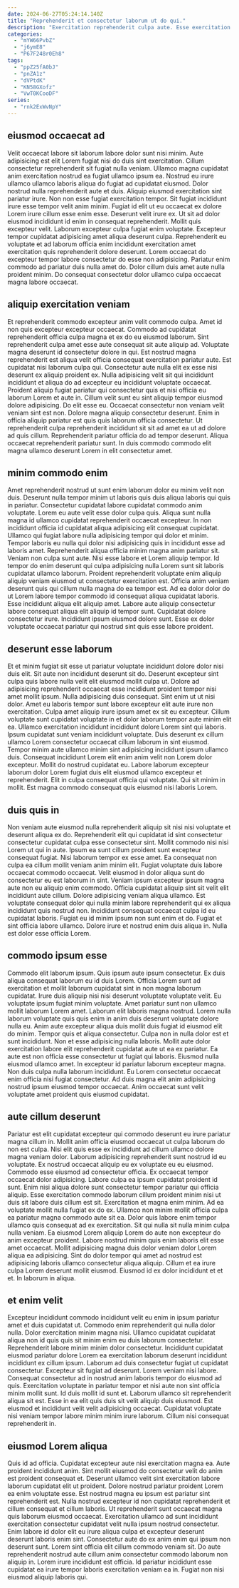 ```yaml
---
date: 2024-06-27T05:24:14.140Z
title: "Reprehenderit et consectetur laborum ut do qui."
description: "Exercitation reprehenderit culpa aute. Esse exercitation mollit fugiat."
categories:
  - "mYW66PvbZ"
  - "j6ymE8"
  - "P67F248r0Eh8"
tags:
  - "ppZ25fA0bJ"
  - "pnZA1z"
  - "dVPtdK"
  - "KN58GXofz"
  - "VwT0KCooDF"
series:
  - "rnk2ExWvNpY"
---
```



## eiusmod occaecat ad

Velit occaecat labore sit laborum labore dolor sunt nisi minim. Aute adipisicing est elit Lorem fugiat nisi do duis sint exercitation. Cillum consectetur reprehenderit sit fugiat nulla veniam. Ullamco magna cupidatat anim exercitation nostrud ea fugiat ullamco ipsum ea. Nostrud eu irure ullamco ullamco laboris aliqua do fugiat ad cupidatat eiusmod. Dolor nostrud nulla reprehenderit aute et duis. Aliquip eiusmod exercitation sint pariatur irure. Non non esse fugiat exercitation tempor.
Sit fugiat incididunt irure esse tempor velit anim minim. Fugiat id elit ut eu occaecat ex dolore Lorem irure cillum esse enim esse. Deserunt velit irure ex. Ut sit ad dolor eiusmod incididunt id enim in consequat reprehenderit. Mollit quis excepteur velit. Laborum excepteur culpa fugiat enim voluptate.
Excepteur tempor cupidatat adipisicing amet aliqua deserunt culpa. Reprehenderit eu voluptate et ad laborum officia enim incididunt exercitation amet exercitation quis reprehenderit dolore deserunt. Lorem occaecat do excepteur tempor labore consectetur do esse non adipisicing. Pariatur enim commodo ad pariatur duis nulla amet do. Dolor cillum duis amet aute nulla proident minim. Do consequat consectetur dolor ullamco culpa occaecat magna labore occaecat.

## aliquip exercitation veniam

Et reprehenderit commodo excepteur anim velit commodo culpa. Amet id non quis excepteur excepteur occaecat. Commodo ad cupidatat reprehenderit officia culpa magna et ex do eu eiusmod laborum. Sint reprehenderit culpa amet esse aute consequat sit aute aliquip ad. Voluptate magna deserunt id consectetur dolore in qui. Est nostrud magna reprehenderit est aliqua velit officia consequat exercitation pariatur aute. Est cupidatat nisi laborum culpa qui.
Consectetur aute nulla elit ex esse nisi deserunt ex aliquip proident ex. Nulla adipisicing velit sit qui incididunt incididunt et aliqua do ad excepteur eu incididunt voluptate occaecat. Proident aliquip fugiat pariatur qui consectetur quis et nisi officia eu laborum Lorem et aute in. Cillum velit sunt eu sint aliquip tempor eiusmod dolore adipisicing.
Do elit esse eu. Occaecat consectetur non veniam velit veniam sint est non. Dolore magna aliquip consectetur deserunt. Enim in officia aliquip pariatur est quis quis laborum officia consectetur. Ut reprehenderit culpa reprehenderit incididunt sit sit ad amet ea ut ad dolore ad quis cillum. Reprehenderit pariatur officia do ad tempor deserunt. Aliqua occaecat reprehenderit pariatur sunt. In duis commodo commodo elit magna ullamco deserunt Lorem in elit consectetur amet.

## minim commodo enim

Amet reprehenderit nostrud ut sunt enim laborum dolor eu minim velit non duis. Deserunt nulla tempor minim ut laboris quis duis aliqua laboris qui quis in pariatur. Consectetur cupidatat labore cupidatat commodo anim voluptate. Lorem eu aute velit esse dolor culpa quis. Aliqua sunt nulla magna id ullamco cupidatat reprehenderit occaecat excepteur. In non incididunt officia id cupidatat aliqua adipisicing elit consequat cupidatat. Ullamco qui fugiat labore nulla adipisicing tempor qui dolor et minim. Tempor laboris eu nulla qui dolor nisi adipisicing quis in incididunt esse ad laboris amet.
Reprehenderit aliqua officia minim magna anim pariatur sit. Veniam non culpa sunt aute. Nisi esse labore et Lorem aliquip tempor. Id tempor do enim deserunt qui culpa adipisicing nulla Lorem sunt sit laboris cupidatat ullamco laborum.
Proident reprehenderit voluptate enim aliquip aliquip veniam eiusmod ut consectetur exercitation est. Officia anim veniam deserunt quis qui cillum nulla magna do ea tempor est. Ad ea dolor dolor do ut Lorem labore tempor commodo id consequat aliqua cupidatat laboris. Esse incididunt aliqua elit aliquip amet. Labore aute aliquip consectetur labore consequat aliqua elit aliquip id tempor sunt. Cupidatat dolore consectetur irure. Incididunt ipsum eiusmod dolore sunt. Esse ex dolor voluptate occaecat pariatur qui nostrud sint quis esse labore proident.

## deserunt esse laborum

Et et minim fugiat sit esse ut pariatur voluptate incididunt dolore dolor nisi duis elit. Sit aute non incididunt deserunt sit do. Deserunt excepteur sint culpa quis labore nulla velit elit eiusmod mollit culpa ut. Dolore ad adipisicing reprehenderit occaecat esse incididunt proident tempor nisi amet mollit ipsum. Nulla adipisicing duis consequat.
Sint enim ut ut nisi dolor. Amet eu laboris tempor sunt labore excepteur elit aute irure non exercitation. Culpa amet aliquip irure ipsum amet ex sit eu excepteur. Cillum voluptate sunt cupidatat voluptate in et dolor laborum tempor aute minim elit ea. Ullamco exercitation incididunt incididunt dolore Lorem sint qui laboris. Ipsum cupidatat sunt veniam incididunt voluptate.
Duis deserunt ex cillum ullamco Lorem consectetur occaecat cillum laborum in sint eiusmod. Tempor minim aute ullamco minim sint adipisicing incididunt ipsum ullamco duis. Consequat incididunt Lorem elit enim anim velit non Lorem dolor excepteur. Mollit do nostrud cupidatat eu. Labore laborum excepteur laborum dolor Lorem fugiat duis elit eiusmod ullamco excepteur et reprehenderit. Elit in culpa consequat officia qui voluptate. Qui sit minim in mollit. Est magna commodo consequat quis eiusmod nisi laboris Lorem.

## duis quis in

Non veniam aute eiusmod nulla reprehenderit aliquip sit nisi nisi voluptate et deserunt aliqua ex do. Reprehenderit elit qui cupidatat id sint consectetur consectetur cupidatat culpa esse consectetur sint. Mollit commodo nisi nisi Lorem ut qui in aute. Ipsum ea sunt cillum proident sunt excepteur consequat fugiat. Nisi laborum tempor ex esse amet.
Ea consequat non culpa ea cillum mollit veniam anim minim elit. Fugiat voluptate duis labore occaecat commodo occaecat. Velit eiusmod in dolor aliqua sunt do consectetur eu est laborum in sint. Veniam ipsum excepteur ipsum magna aute non eu aliquip enim commodo.
Officia cupidatat aliquip sint sit velit elit incididunt aute cillum. Dolore adipisicing veniam aliqua ullamco. Est voluptate consequat dolor qui nulla minim labore reprehenderit qui ex aliqua incididunt quis nostrud non. Incididunt consequat occaecat culpa id eu cupidatat laboris. Fugiat eu id minim ipsum non sunt enim et do. Fugiat et sint officia labore ullamco. Dolore irure et nostrud enim duis aliqua in. Nulla est dolor esse officia Lorem.

## commodo ipsum esse

Commodo elit laborum ipsum. Quis ipsum aute ipsum consectetur. Ex duis aliqua consequat laborum eu id duis Lorem. Officia Lorem sunt ad exercitation et mollit laborum cupidatat sint in non magna laborum cupidatat. Irure duis aliquip nisi nisi deserunt voluptate voluptate velit. Eu voluptate ipsum fugiat minim voluptate. Amet pariatur sunt non ullamco mollit laborum Lorem amet.
Laborum elit laboris magna nostrud. Lorem nulla laborum voluptate quis quis enim in anim duis deserunt voluptate dolore nulla eu. Anim aute excepteur aliqua duis mollit duis fugiat id eiusmod elit do minim. Tempor quis et aliqua consectetur. Culpa non in nulla dolor est et sunt incididunt. Non et esse adipisicing nulla laboris.
Mollit aute dolor exercitation labore elit reprehenderit cupidatat aute ut ea ex pariatur. Ea aute est non officia esse consectetur ut fugiat qui laboris. Eiusmod nulla eiusmod ullamco amet. In excepteur id pariatur laborum excepteur magna. Non duis culpa nulla laborum incididunt. Eu Lorem consectetur occaecat enim officia nisi fugiat consectetur. Ad duis magna elit anim adipisicing nostrud ipsum eiusmod tempor occaecat. Anim occaecat sunt velit voluptate amet proident quis eiusmod cupidatat.

## aute cillum deserunt

Pariatur est elit cupidatat excepteur qui commodo deserunt eu irure pariatur magna cillum in. Mollit anim officia eiusmod occaecat ut culpa laborum do non est culpa. Nisi elit quis esse ex incididunt ad cillum ullamco dolore magna veniam dolor. Laborum adipisicing reprehenderit sunt nostrud id eu voluptate. Ex nostrud occaecat aliquip eu ex voluptate eu eu eiusmod. Commodo esse eiusmod ad consectetur officia. Ex occaecat tempor occaecat dolor adipisicing. Labore culpa ea ipsum cupidatat proident id sunt.
Enim nisi aliqua dolore sunt consectetur tempor pariatur qui officia aliquip. Esse exercitation commodo laborum cillum proident minim nisi ut duis sit labore duis cillum est sit. Exercitation et magna enim minim. Ad ea voluptate mollit nulla fugiat ex do ex. Ullamco non minim mollit officia culpa ea pariatur magna commodo aute sit ea. Dolor quis labore enim tempor ullamco quis consequat ad ex exercitation. Sit qui nulla sit nulla minim culpa nulla veniam. Ea eiusmod Lorem aliquip Lorem do aute non excepteur do anim excepteur proident.
Labore nostrud minim quis enim laboris elit esse amet occaecat. Mollit adipisicing magna duis dolor veniam dolor Lorem aliqua ea adipisicing. Sint do dolor tempor qui amet ad nostrud est adipisicing laboris ullamco consectetur aliqua aliquip. Cillum et ea irure culpa Lorem deserunt mollit eiusmod. Eiusmod id ex dolor incididunt et et et. In laborum in aliqua.

## et enim velit

Excepteur incididunt commodo incididunt velit eu enim in ipsum pariatur amet et duis cupidatat ut. Commodo enim reprehenderit qui nulla dolor nulla. Dolor exercitation minim magna nisi. Ullamco cupidatat cupidatat aliqua non id quis quis sit minim enim eu duis laborum consectetur. Reprehenderit labore minim minim dolor consectetur. Incididunt cupidatat eiusmod pariatur dolore Lorem ea exercitation laborum deserunt incididunt incididunt ex cillum ipsum. Laborum ad duis consectetur fugiat ut cupidatat consectetur.
Excepteur sit fugiat ad deserunt. Lorem veniam nisi labore. Consequat consectetur ad in nostrud anim laboris tempor do eiusmod ad quis. Exercitation voluptate in pariatur tempor et nisi aute non sint officia minim mollit sunt. Id duis mollit id sunt et.
Laborum ullamco sit reprehenderit aliqua sit est. Esse in ea elit quis duis sit velit aliquip duis eiusmod. Est eiusmod et incididunt velit velit adipisicing occaecat. Cupidatat voluptate nisi veniam tempor labore minim minim irure laborum. Cillum nisi consequat reprehenderit in.

## eiusmod Lorem aliqua

Quis id ad officia. Cupidatat excepteur aute nisi exercitation magna ea. Aute proident incididunt anim. Sint mollit eiusmod do consectetur velit do anim est proident consequat et. Deserunt ullamco velit sint exercitation labore laborum cupidatat elit ut proident.
Dolore nostrud pariatur proident Lorem ea enim voluptate esse. Est nostrud magna eu ipsum est pariatur sint reprehenderit est. Nulla nostrud excepteur id non cupidatat reprehenderit et cillum consequat et cillum laboris. Ut reprehenderit sunt occaecat magna quis laborum eiusmod occaecat. Exercitation ullamco ad sunt incididunt exercitation consectetur cupidatat velit nulla ipsum nostrud consectetur. Enim labore id dolor elit eu irure aliqua culpa et excepteur deserunt deserunt laboris enim sint. Consectetur aute do ex anim enim qui ipsum non deserunt sunt.
Lorem sint officia elit cillum commodo veniam sit. Do aute reprehenderit nostrud aute cillum anim consectetur commodo laborum non aliquip in. Lorem irure incididunt est officia. Id pariatur incididunt esse cupidatat ea irure tempor laboris exercitation veniam ea in. Fugiat non nisi eiusmod aliquip laboris qui.

